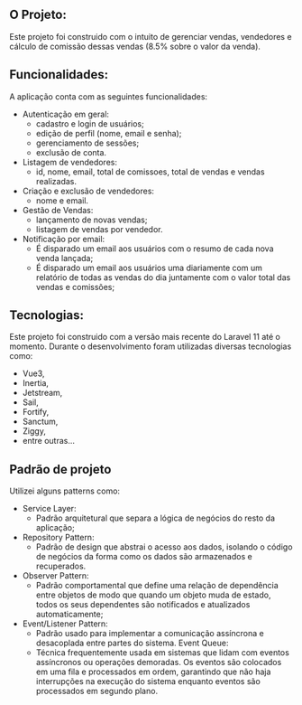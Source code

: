 ## O Projeto:
Este projeto foi construido com o intuito de gerenciar vendas, vendedores e cálculo de comissão
dessas vendas (8.5% sobre o valor da venda).

## Funcionalidades:
A aplicação conta com as seguintes funcionalidades:
- Autenticação em geral:  
    - cadastro e login de usuários;
    - edição de perfil (nome, email e senha);
    - gerenciamento de sessões;
    - exclusão de conta.
- Listagem de vendedores:
    - id, nome, email, total de comissoes, total de vendas e vendas realizadas.
- Criação e exclusão de vendedores:
    - nome e email.
- Gestão de Vendas:
    - lançamento de novas vendas;
    - listagem de vendas por vendedor.
- Notificação por email:
    - É disparado um email aos usuários com o resumo de cada nova venda lançada;
    - É disparado um email aos usuários uma diariamente com um relatório de todas as vendas do dia juntamente com o valor total das vendas e comissões;

## Tecnologias:
Este projeto foi construido com a versão mais recente do Laravel 11 até o momento. Durante o desenvolvimento foram utilizadas diversas tecnologias como: 
- Vue3, 
- Inertia, 
- Jetstream, 
- Sail, 
- Fortify, 
- Sanctum, 
- Ziggy, 
- entre outras...

## Padrão de projeto
Utilizei alguns patterns como: 
- Service Layer: 
    - Padrão arquitetural que separa a lógica de negócios do resto da aplicação;
- Repository Pattern:
    - Padrão de design que abstrai o acesso aos dados, isolando o código de negócios da forma como os dados são armazenados e recuperados.
- Observer Pattern:
    - Padrão comportamental que define uma relação de dependência entre objetos de modo que quando um objeto muda de estado, todos os seus dependentes são notificados e atualizados automaticamente;
- Event/Listener Pattern: 
    - Padrão usado para implementar a comunicação assíncrona e desacoplada entre partes do sistema.
Event Queue:
    - Técnica frequentemente usada em sistemas que lidam com eventos assíncronos ou operações demoradas. Os eventos são colocados em uma fila e processados em ordem, garantindo que não haja interrupções na execução do sistema enquanto eventos são processados em segundo plano.
